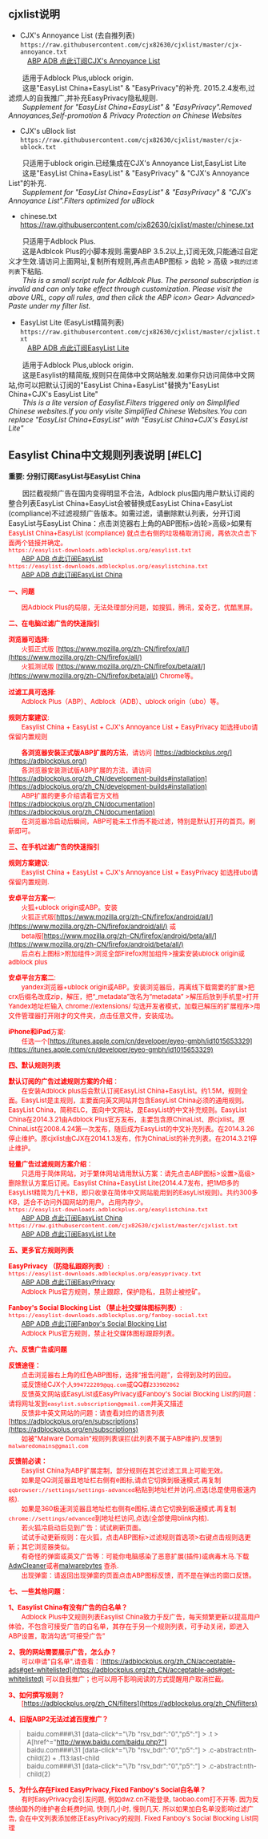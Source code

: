 ## cjxlist说明

* CJX's Annoyance List (去自推列表)  
`https://raw.githubusercontent.com/cjx82630/cjxlist/master/cjx-annoyance.txt`  
&emsp;[ABP ADB 点此订阅CJX's Annoyance List](https://subscribe.adblockplus.org?location=https://raw.githubusercontent.com/cjx82630/cjxlist/master/cjx-annoyance.txt&title=CJX "CJX") 

&emsp;&emsp;适用于Adblock Plus,ublock origin.  
&emsp;&emsp;这是"EasyList China+EasyList" & "EasyPrivacy"的补充. 2015.2.4发布,过滤烦人的自我推广,并补充EasyPrivacy隐私规则.  
&emsp;&emsp;*Supplement for "EasyList China+EasyList" & "EasyPrivacy".Removed Annoyances,Self-promotion & Privacy Protection on Chinese Websites*  

* CJX's uBlock list  
`https://raw.githubusercontent.com/cjx82630/cjxlist/master/cjx-ublock.txt`  
	
&emsp;&emsp;只适用于ublock origin.已经集成在CJX's Annoyance List,EasyList Lite  
&emsp;&emsp;这是"EasyList China+EasyList" & "EasyPrivacy" & "CJX's Annoyance List"的补充.  
&emsp;&emsp;*Supplement for "EasyList China+EasyList" & "EasyPrivacy" & "CJX's Annoyance List".Filters optimized for uBlock*  

* chinese.txt  
https://raw.githubusercontent.com/cjx82630/cjxlist/master/chinese.txt  
	
&emsp;&emsp;只适用于Adblock Plus.  
&emsp;&emsp;这是Adblcok Plus的小脚本规则.需要ABP 3.5.2以上,订阅无效,只能通过自定义才生效.请访问上面网址,复制所有规则,再点击ABP图标 > 齿轮 > 高级 >`我的过滤列表`下粘贴.  
&emsp;&emsp;*This is a small script rule for Adblcok Plus. The personal subscription is invalid and can only take effect through customization. Please visit the above URL, copy all rules, and then click the ABP icon> Gear> Advanced> Paste under my filter list.*
	
* EasyList Lite (EasyList精简列表)  
`https://raw.githubusercontent.com/cjx82630/cjxlist/master/cjxlist.txt`  
&emsp;[ABP ADB 点此订阅EasyList Lite](https://subscribe.adblockplus.org?location=https://raw.githubusercontent.com/cjx82630/cjxlist/master/cjxlist.txt&title=EasyList%20Lite "EasyList%20Lite")  

&emsp;&emsp;适用于Adblock Plus,ublock origin.  
&emsp;&emsp;这是Easylist的精简版,规则只在简体中文网站触发.如果你只访问简体中文网站,你可以把默认订阅的"EasyList China+EasyList"替换为"EasyList China+CJX's EasyList Lite"    
&emsp;&emsp;*This is a lite version of Easylist.Filters triggered only on Simplified Chinese websites.If you only visite Simplified Chinese Websites.You can replace "EasyList China+EasyList" with "EasyList China+CJX's EasyList Lite"*    

## Easylist China中文规则列表说明 [#ELC]

**重要: 分别订阅EasyList与EasyList China**

&emsp;&emsp;因拦截视频广告在国内变得明显不合法，Adblock plus国内用户默认订阅的整合列表EasyList China+EasyList会被替换成EasyList China+EasyList (compliance)不过滤视频广告版本。如需过滤，请删除默认列表，分开订阅EasyList与EasyList China：点击浏览器右上角的ABP图标>齿轮>高级>如果有<font size="2" color="red"> EasyList China+EasyList (compliance) 就点击右侧的垃圾桶取消订阅，再依次点击下面两个链接并确定。  
 `https://easylist-downloads.adblockplus.org/easylist.txt`  
 &emsp;&emsp;[ABP ADB 点此订阅EasyList](https://subscribe.adblockplus.org?location=https://easylist-downloads.adblockplus.org/easylist.txt&title=EasyList "EasyList")    
 `https://easylist-downloads.adblockplus.org/easylistchina.txt`  
 &emsp;&emsp;[ABP ADB 点此订阅EasyList China](https://subscribe.adblockplus.org?location=https://easylist-downloads.adblockplus.org/easylistchina.txt&title=EasyList%20China "EasyList China")     

**一、问题**

&emsp;&emsp;因Adblock Plus的局限，无法处理部分问题，如搜狐，腾讯，爱奇艺，优酷黑屏。

**二、在电脑过滤广告的快速指引**

**浏览器可选择**:  
&emsp;&emsp;火狐正式版 [https://www.mozilla.org/zh-CN/firefox/all/](https://www.mozilla.org/zh-CN/firefox/all/)   
&emsp;&emsp;火狐测试版 [https://www.mozilla.org/zh-CN/firefox/beta/all/](https://www.mozilla.org/zh-CN/firefox/beta/all/) Chrome等。  

**过滤工具可选择**:  
&emsp;&emsp;Adblock Plus（ABP）、Adblock（ADB）、ublock origin（ubo）等。  

**规则方案建议**:   
&emsp;&emsp;Easylist China + EasyList + CJX's Annoyance List + EasyPrivacy 如选择ubo请保留内置规则

&emsp;&emsp;**各浏览器安装正式版ABP扩展的方法**，请访问 [https://adblockplus.org/](https://adblockplus.org/)   
&emsp;&emsp;各浏览器安装测试版ABP扩展的方法，请访问 [https://adblockplus.org/zh_CN/development-builds#installation](https://adblockplus.org/zh_CN/development-builds#installation)   
&emsp;&emsp;ABP扩展的更多介绍请看官方文档 [https://adblockplus.org/zh_CN/documentation](https://adblockplus.org/zh_CN/documentation)   
&emsp;&emsp;在浏览器冷启动后瞬间，ABP可能未工作而不能过滤，特别是默认打开的首页。刷新即可。   

**三、在手机过滤广告的快速指引**

**规则方案建议**:  
&emsp;&emsp;Easylist China + EasyList + CJX's Annoyance List + EasyPrivacy 如选择ubo请保留内置规则.

**安卓平台方案一**:  
&emsp;&emsp;火狐+ublock origin或ABP。安装  
&emsp;&emsp;火狐正式版[https://www.mozilla.org/zh-CN/firefox/android/all/](https://www.mozilla.org/zh-CN/firefox/android/all/) 或  
&emsp;&emsp;beta版[https://www.mozilla.org/zh-CN/firefox/android/beta/all/](https://www.mozilla.org/zh-CN/firefox/android/beta/all/)   
&emsp;&emsp;后点右上图标>附加组件>浏览全部Firefox附加组件>搜索安装ublock origin或adblock plus  

**安卓平台方案二**:  
&emsp;&emsp;yandex浏览器+ublock origin或ABP。安装浏览器后，再离线下载需要的扩展>把crx后缀名改成zip，解压，把“_metadata”改名为“metadata” >解压后放到手机里>打开Yandex地址栏输入 chrome://extensions/ 勾选开发者模式，加载已解压的扩展程序>用文件管理器打开刚才的文件夹，点击任意文件，安装成功。

**iPhone和iPad**方案:    
&emsp;&emsp;任选一个[https://itunes.apple.com/cn/developer/eyeo-gmbh/id1015653329](https://itunes.apple.com/cn/developer/eyeo-gmbh/id1015653329)

**四、默认规则列表**

**默认订阅的广告过滤规则方案的介绍**：  
&emsp;&emsp;在安装Adblock plus后会默认订阅EasyList China+EasyList。约1.5M，规则全面。EasyList是主规则，主要面向英文网站并包含EasyList China必须的通用规则。EasyList China，简称ELC，面向中文网站，是EasyList的中文补充规则。EasyList China在2014.3.21由Adblock Plus官方发布，主要包含原ChinaList、原cjxlist。原ChinaList在2008.4.24第一次发布，随后成为EasyList的中文补充列表。在2014.3.26停止维护。原cjxlist由CJX在2014.1.3发布，作为ChinaList的补充列表。在2014.3.21停止维护。  

**轻量广告过滤规则方案介绍**：  
 &emsp;&emsp;只适用于简体网站，对于繁体网站请用默认方案：请先点击ABP图标>设置>高级>删除默认方案后订阅。Easylist China+EasyList Lite(2014.4.7发布，把1MB多的EasyList精简为几十KB，即只收录在简体中文网站能用到的EasyList规则)。共约300多KB，适合不访问外国网站的用户。占用内存少。  
`https://easylist-downloads.adblockplus.org/easylistchina.txt`  
 &emsp;&emsp;[ABP ADB 点此订阅EasyList China](https://subscribe.adblockplus.org?location=https://easylist-downloads.adblockplus.org/easylistchina.txt&title=EasyList%20China "EasyList%20China")   
`https://raw.githubusercontent.com/cjx82630/cjxlist/master/cjxlist.txt`   
 &emsp;&emsp;[ABP ADB 点此订阅EasyList Lite](https://subscribe.adblockplus.org?location=https://raw.githubusercontent.com/cjx82630/cjxlist/master/cjxlist.txt&title=EasyList%20Lite "EasyList%20Lite")     
 
 **五、更多官方规则列表**

**EasyPrivacy （防隐私跟踪列表）**:  
`https://easylist-downloads.adblockplus.org/easyprivacy.txt`  
 &emsp;&emsp;[ABP ADB 点此订阅EasyPrivacy](https://subscribe.adblockplus.org?location=https://easylist-downloads.adblockplus.org/easyprivacy.txt&title=EasyPrivacy "EasyPrivacy")   
 &emsp;&emsp;Adblock Plus官方规则，禁止跟踪，保护隐私，且防止被挖矿。   

**Fanboy's Social Blocking List （禁止社交媒体图标列表）**:    
`https://easylist-downloads.adblockplus.org/fanboy-social.txt`  
 &emsp;&emsp;[ABP ADB 点此订阅Fanboy's Social Blocking List](https://subscribe.adblockplus.org?location=https://easylist-downloads.adblockplus.org/fanboy-social.txt&title=Fanboy%27s%20Social%20Blocking%20List "Fanboy%27s%20Social%20Blocking%20List")   
 &emsp;&emsp;Adblock Plus官方规则，禁止社交媒体图标跟踪列表。    

 **六、反馈广告或问题**

**反馈途径：**  
&emsp;&emsp;点击浏览器右上角的红色ABP图标，选择“报告问题”，会得到及时的回应。  
&emsp;&emsp;或反馈给CJX个人`994722209@qq.com`或QQ群`233902062`  
&emsp;&emsp;反馈英文网站或EasyList或EasyPrivacy或Fanboy's Social Blocking List的问题：请将网址发到`easylist.subscription@gmail.com`并英文描述  
&emsp;&emsp;反馈非中英文网站的问题：请查看对应的语言列表[https://adblockplus.org/en/subscriptions](https://adblockplus.org/en/subscriptions)  
&emsp;&emsp;如被"Malware Domain"规则列表误拦(此列表不属于ABP维护),反馈到`malwaredomains@gmail.com`    

**反馈前必读：**  
&emsp;&emsp;Easylist China为ABP扩展定制，部分规则在其它过滤工具上可能无效。  
&emsp;&emsp;如果是QQ浏览器且地址栏右侧有e图标,请点它切换到极速模式.再复制`qqbrowser://settings/settings-advanced`粘贴到地址栏并访问,点选(总是使用极速内核).  
&emsp;&emsp;如果是360极速浏览器且地址栏右侧有e图标,请点它切换到极速模式.再复制`chrome://settings/advanced`到地址栏访问,点选(全部使用blink内核).  
&emsp;&emsp;若火狐冷启动后见到广告：试试刷新页面。  
&emsp;&emsp;试试手动更新规则：在火狐，点击ABP图标>过滤规则首选项>右键点击规则选更新；其它浏览器类似。  
&emsp;&emsp;有奇怪的弹窗或英文广告等：可能你电脑感染了恶意扩展(插件)或病毒木马.下载[AdwCleaner](http://www.bleepingcomputer.com/download/adwcleaner/)或者[malwarebytes](http://www.malwarebytes.org/antimalware/) 查杀.   
&emsp;&emsp;出现弹窗：请返回出现弹窗的页面点击ABP图标反馈，而不是在弹出的窗口反馈。  

 **七、一些其他问题**：

 **1、Easylist China有没有广告的白名单？**   
&emsp;&emsp;Adblock Plus中文规则列表Easylist China致力于反广告，每天频繁更新以提高用户体验，不包含可接受广告的白名单，其存在于另一个规则列表，可手动关闭，即进入ABP设置，取消勾选“可接受广告”

 **2、我的网站需要展示广告，怎么办？**  
&emsp;&emsp;可以申请"白名单",请查看：[https://adblockplus.org/zh_CN/acceptable-ads#get-whitelisted](https://adblockplus.org/zh_CN/acceptable-ads#get-whitelisted)  可以自我推广；也可以用不影响阅读的方式提醒用户取消拦截。

 **3、如何撰写规则？**  
&emsp;&emsp;[https://adblockplus.org/zh_CN/filters](https://adblockplus.org/zh_CN/filters)

 **4、旧版ABP2无法过滤百度推广？**     
> baidu.com###\31 [data-click^="\7b \"rsv_bdr\":\"0\",\"p5\":"] > .t > A[href^="http://www.baidu.com/baidu.php?"]  
> baidu.com###\31 [data-click^="\7b \"rsv_bdr\":\"0\",\"p5\":"] > .c-abstract:nth-child(2) + .f13:last-child  
> baidu.com###\31 [data-click^="\7b \"rsv_bdr\":\"0\",\"p5\":"] > .c-abstract:nth-child(2)  

 **5、为什么存在Fixed EasyPrivacy,Fixed Fanboy's Social白名单？**  
&emsp;&emsp;有时EasyPrivacy会引发问题, 例如dwz.cn不能登录, taobao.com打不开等. 因为反馈给国外的维护者会耗费时间, 快则几小时, 慢则几天. 所以如果加白名单没影响过滤广告, 会在中文列表添加修正EasyPrivacy的规则.  Fixed Fanboy's Social Blocking List同理
